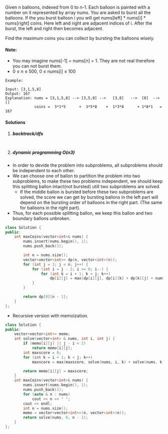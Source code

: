 Given n balloons, indexed from 0 to n-1. Each balloon is painted with a number on it represented by array nums. You are asked to burst all the balloons. If the you burst balloon i you will get nums[left] * nums[i] * nums[right] coins. Here left and right are adjacent indices of i. After the burst, the left and right then becomes adjacent.

Find the maximum coins you can collect by bursting the balloons wisely.

#### Note:

-    You may imagine nums[-1] = nums[n] = 1. They are not real therefore you can not burst them.
-    0 ≤ n ≤ 500, 0 ≤ nums[i] ≤ 100

```
Example:

Input: [3,1,5,8]
Output: 167 
Explanation: nums = [3,1,5,8] --> [3,5,8] -->   [3,8]   -->  [8]  --> []
             coins =  3*1*5      +  3*5*8    +  1*3*8      + 1*8*1   = 167
```

#### Solutions

1. ##### backtrack/dfs


```c++


```

2. ##### dynamic programming O(n3)

- In order to devide the problem into subproblems, all subproblems should be independent to each other.
- We can choose one of ballon to partition the problem into two subproblems, to make these two problems independent, we should keep this splitting ballon intact(not bursted) utill two subproblems are solved.
    - If the middle ballon is bursted before these two subproblems are solved, the score we can get by bursting ballons in the left part will depend on the bursting order of balloons in the right part. (The same for balloons in the right part).
- Thus, for each possible splitting ballon, we keep this ballon and two boundary ballons unbroken.


```c++
class Solution {
public:
    int maxCoins(vector<int>& nums) {
        nums.insert(nums.begin(), 1);
        nums.push_back(1);

        int n = nums.size();
        vector<vector<int>> dp(n, vector<int>(n));
        for (int j = 2; j < n; j++) {
            for (int i = j - 2; i >= 0; i--) {
                for (int k = i + 1; k < j; k++)
                    dp[i][j] = max(dp[i][j], dp[i][k] + dp[k][j] + nums[i] * nums[k] * nums[j]);
            }
        }

        return dp[0][n - 1];
    }
};
```


- Recursive version with memoization.

```c++
class Solution {
public:
    vector<vector<int>> memo;
    int solve(vector<int> & nums, int i, int j) {
        if (memo[i][j] || j - i < 2)
            return memo[i][j];
        int maxscore = 0;
        for (int k = i + 1; k < j; k++)
            maxscore = max(maxscore, solve(nums, i, k) + solve(nums, k, j) + nums[i] * nums[k] * nums[j]);

        return memo[i][j] = maxscore;
    }
    int maxCoins(vector<int>& nums) {
        nums.insert(nums.begin(), 1);
        nums.push_back(1);
        for (auto & n : nums)
            cout << n << " ";
        cout << endl;
        int n = nums.size();
        memo = vector<vector<int>>(n, vector<int>(n));
        return solve(nums, 0, n - 1);
    }
};
```

